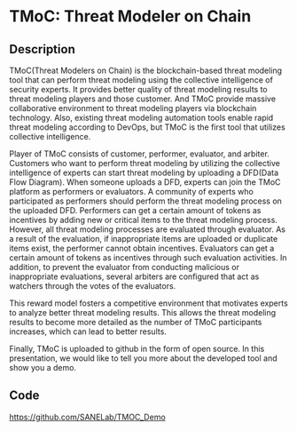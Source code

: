# TMoC: Threat Modeler on Chain

## Description
TMoC(Threat Modelers on Chain) is the blockchain-based threat modeling tool that can perform threat modeling using the collective intelligence of security experts. It provides better quality of threat modeling results to threat modeling players and those customer. And TMoC provide massive collaborative environment to threat modeling players via blockchain technology. Also, existing threat modeling automation tools enable rapid threat modeling according to DevOps, but TMoC is the first tool that utilizes collective intelligence.

Player of TMoC consists of customer, performer, evaluator, and arbiter. Customers who want to perform threat modeling by utilizing the collective intelligence of experts can start threat modeling by uploading a DFD(Data Flow Diagram). When someone uploads a DFD, experts can join the TMoC platform as performers or evaluators. A community of experts who participated as performers should perform the threat modeling process on the uploaded DFD. Performers can get a certain amount of tokens as incentives by adding new or critical items to the threat modeling process. However, all threat modeling processes are evaluated through evaluator. As a result of the evaluation, if inappropriate items are uploaded or duplicate items exist, the performer cannot obtain incentives. Evaluators can get a certain amount of tokens as incentives through such evaluation activities. In addition, to prevent the evaluator from conducting malicious or inappropriate evaluations, several arbiters are configured that act as watchers through the votes of the evaluators.

This reward model fosters a competitive environment that motivates experts to analyze better threat modeling results. This allows the threat modeling results to become more detailed as the number of TMoC participants increases, which can lead to better results.

Finally, TMoC is uploaded to github in the form of open source. In this presentation, we would like to tell you more about the developed tool and show you a demo.

## Code
https://github.com/SANELab/TMOC_Demo
